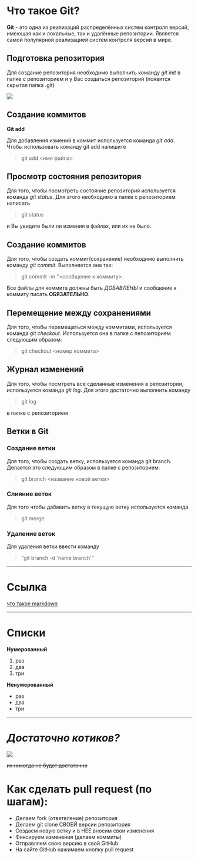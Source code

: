 # **Что такое Git**?

**Git** - это одна из реализаций распределённых систем контроля версий, имеющая как и локальные, так и удалённые репозитории. Является самой популярной реализацией систем контроля версий в мире.

## Подготовка репозитория

Для создание репозитория необходимо выполнить команду *git init*  в папке с репозиторием и у Вас создаться репозиторий (появится скрытая папка .git)

![](https://klike.net/uploads/posts/2019-02/1550557980_1.jpg)

## Создание коммитов

**Git add**

Для добавления измений в коммит используется команда *git add*. Чтобы использовать команду git add напишите 
>git add <имя файла>

## Просмотр состояния репозитория

Для того, чтобы посмотреть состояние репозитория используется команда *git status*. Для этого необходимо в папке с репозиторием написать
 >git status 
 
 и Вы увидите были ли измения в файлах, или их не было.

## Создание коммитов
Для того, чтобы создать коммит(сохранение) необходимо выполнить команду *git commit*. Выполняется она так: 
>git commit -m "<сообщение к коммиту>. 

Все файлы для коммита должны быть *ДОБАВЛЕНЫ* и сообщение к коммиту писать **ОБЯЗАТЕЛЬНО**.

## Перемещение между сохранениями

Для того, чтобы перемещаться между коммитами, используется команда *git checkout*. Используется она в папке с пепозиторием следующим образом:
> git checkout <номер коммита>

## Журнал изменений
Для того, чтобы посмтреть все сделанные изменения в репозитории, используется команда *git log*. Для этого достаточно выполнить команду
> git log 

в папке с репозиторием

## Ветки в Git

### **Создание ветки**

Для того, чтобы создать ветку, используется команда git branch. Делается это следующим образом в папке с репозиторием:
> git branch <название новой ветки>

### **Слияние веток**

Для того чтобы дабавить ветку в текущую ветку используется команда 
>git merge <name branch>

### **Удаление веток**
Для удаления ветки ввести команду 
>"git branch -d 'name branch'"

***

# Ссылка

[что такое markdown](https://lifehacker.ru/chto-takoe-markdown/)

***

# Списки

**Нумерованный**

1. раз
2. два
3. три

**Ненумерованный**

* раз
* два
* три 
***
# ***Достаточно котиков?***
![](https://s00.yaplakal.com/pics/pics_original/8/6/5/11700568.jpg)

~~их никогда не будет достаточно~~

# Как сделать pull request (по шагам):

- Делаем fork (ответвление) репозитория
- Делаем git clone СВОЕЙ версии репозитория
- Создаем новую ветку и в НЕЕ вносим свои изменения
- Фиксируем изменения (делаем коммиты)
- Отправляем свою версию в свой GitHub
- На сайте GitHub нажимаем кнопку pull request